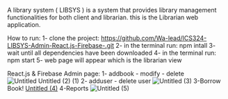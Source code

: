 A library system ( LIBSYS ) is a system that provides library management functionalities for both client and librarian.
this is the Librarian web application.

How to run: 
1- clone the project: https://github.com/Wa-lead/ICS324-LIBSYS-Admin-React.js-Firebase-.git
2- in the terminal run: npm intall 
3- wait until all dependencies have been downloaded
4- in the terminal run: npm start
5- web page will appear which is the librarian view

React.js & Firebase Admin page:
1- addbook - modify - delete
![Untitled ![Untitled (2)](https://user-images.githubusercontent.com/81301826/146920415-15cd4cf1-5676-4d69-bc94-871858d7aa57.png)
(1)](https://user-images.githubusercontent.com/81301826/146920406-5c61349e-368d-4d5c-9742-b89884586d34.png)
2- adduser - delete user
![Untitled (3)](https://user-images.githubusercontent.com/81301826/146920447-e3e4c9d1-2346-41d2-b8e8-255b9a9ed6bc.png)
3-Borrow Book!
[Untitled (4)](https://user-images.githubusercontent.com/81301826/146920503-e00c5c51-6a70-48a0-96a4-2721f9321171.png)
4-Reports
![Untitled (5)](https://user-images.githubusercontent.com/81301826/146920542-3de1ba90-4f11-4135-9657-807e513b4ce8.png)


